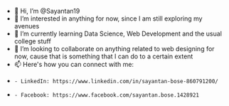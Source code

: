 - 👋 Hi, I’m @Sayantan19
- 👀 I’m interested in anything for now, since I am still exploring my avenues
- 🌱 I’m currently learning Data Science, Web Development and the usual college stuff
- 💞️ I’m looking to collaborate on anything related to web designing for now, cause that is something that I can do to a certain extent
- 📫 Here's how you can connect with me:
-     - LinkedIn: https://www.linkedin.com/in/sayantan-bose-860791200/
-     - Facebook: https://www.facebook.com/sayantan.bose.1428921 
<!---
Sayantan19/Sayantan19 is a ✨ special ✨ repository because its `README.md` (this file) appears on your GitHub profile.
You can click the Preview link to take a look at your changes.
--->
